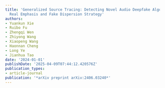 ```yaml
---
title: 'Generalized Source Tracing: Detecting Novel Audio Deepfake Algorithm with
  Real Emphasis and Fake Dispersion Strategy'
authors:
- Yuankun Xie
- Ruibo Fu
- Zhengqi Wen
- Zhiyong Wang
- Xiaopeng Wang
- Haonnan Cheng
- Long Ye
- Jianhua Tao
date: '2024-01-01'
publishDate: '2025-04-09T07:44:12.420576Z'
publication_types:
- article-journal
publication: '*arXiv preprint arXiv:2406.03240*'
---
```

